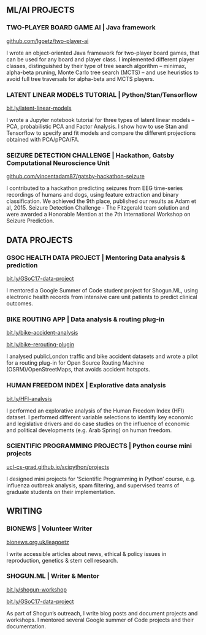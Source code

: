 ## ML/AI PROJECTS

### TWO-PLAYER BOARD GAME AI | Java framework

[github.com/lgoetz/two-player-ai](https://github.com/lgoetz/two-player-ai)

I wrote an object-oriented Java framework for two-player board games, that can be used for any board and player class. I implemented different player classes, distinguished by their type of tree search algorithm – minimax, alpha-beta pruning, Monte Carlo tree search (MCTS) – and use heuristics to avoid full tree traversals for alpha-beta and MCTS players.

### LATENT LINEAR MODELS TUTORIAL | Python/Stan/Tensorflow

[bit.ly/latent-linear-models](https://gist.github.com/lgoetz/790a5e1a5b20ad9473aaacdf96fa90de)

I wrote a Jupyter notebook tutorial for three types of latent linear models – PCA, probabilistic PCA and Factor Analysis. I show how to use Stan and Tensorflow to specify and fit models and compare the different projections obtained with PCA/pPCA/FA.


### SEIZURE DETECTION CHALLENGE | Hackathon, Gatsby Computational Neuroscience Unit 

[github.com/vincentadam87/gatsby-hackathon-seizure](https://github.com/vincentadam87/gatsby-hackathon-seizure)

I contributed to a hackathon predicting seizures from EEG time-series recordings of humans and dogs, using feature extraction and binary classification. We achieved the 9th place, published our results as Adam et al, 2015. Seizure Detection Challenge - The Fitzgerald team solution and were awarded a Honorable Mention at the 7th International Workshop on Seizure Prediction.


## DATA PROJECTS

### GSOC HEALTH DATA PROJECT | Mentoring Data analysis & prediction

[bit.ly/GSoC17-data-project](https://gist.github.com/olinguyen/510f29a2dfeeca1aa30ac9bc2b474580)

I mentored a Google Summer of Code student project for Shogun.ML, using electronic health records from intensive care unit patients to predict clinical outcomes.


### BIKE ROUTING APP | Data analysis & routing plug-in

[bit.ly/bike-accident-analysis](https://gist.github.com/lgoetz/b2e98a9f45bbb05cda27c03b03e9b9f6)

[bit.ly/bike-rerouting-plugin](https://gist.github.com/lgoetz/274d5d96325bfb58f3bcda675898f2ee)


I analysed publicLondon traffic and bike accident datasets and wrote a pilot for a routing plug-in for Open Source Routing Machine (OSRM)/OpenStreetMaps, that avoids accident hotspots.


### HUMAN FREEDOM INDEX | Explorative data analysis

[bit.ly/HFI-analysis](https://gist.github.com/lgoetz/a2ea6acc120a24e932b78ee8e141a711)

I performed an explorative analysis of the Human Freedom Index (HFI) dataset. I performed different variable selections to identify key economic and legislative drivers and do case studies on the influence of economic and political developments (e.g. Arab Spring) on human freedom.

### SCIENTIFIC PROGRAMMING PROJECTS | Python course mini projects 

[ucl-cs-grad.github.io/scipython/projects](https://ucl-cs-grad.github.io/scipython/projects)

I designed mini projects for ’Scientific Programming in Python’ course, e.g. influenza outbreak analysis, spam filtering, and supervised teams of graduate students on their implementation.

## WRITING

### BIONEWS | Volunteer Writer
[bionews.org.uk/leagoetz](https://www.bionews.org.uk/leagoetz)

I write accessible articles about news, ethical & policy issues in reproduction, genetics & stem cell research.

### SHOGUN.ML | Writer & Mentor
[bit.ly/shogun-workshop](https://medium.com/@lea.goetz/the-shogun-workshop-c02b91bfd1be)

[bit.ly/GSoC17-data-project](https://gist.github.com/olinguyen/510f29a2dfeeca1aa30ac9bc2b474580)

As part of Shogun’s outreach, I write blog posts and document projects and workshops. I mentored several Google summer of Code projects and their documentation.
